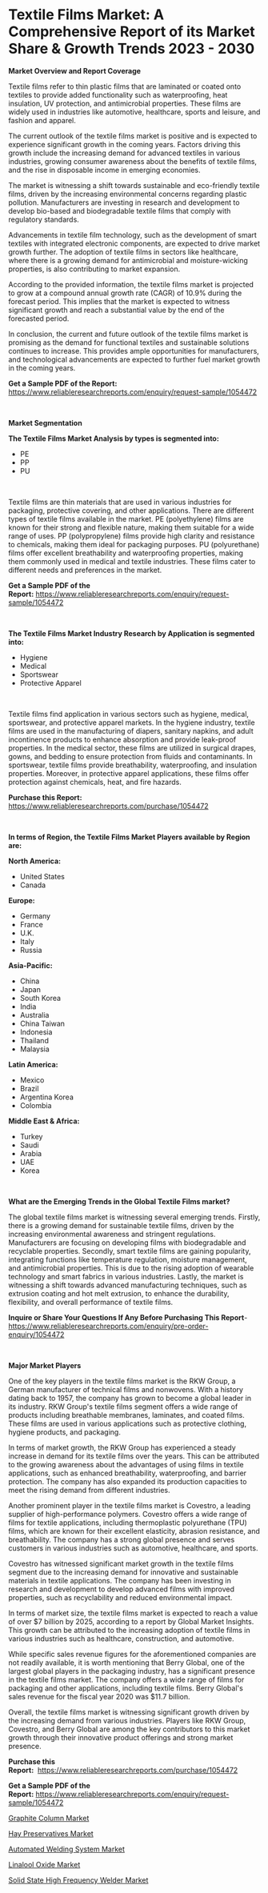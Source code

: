 <p><h1>Textile Films Market: A Comprehensive Report of its Market Share & Growth Trends 2023 - 2030</h1></p><p><strong>Market Overview and Report Coverage</strong></p>
<p><p>Textile films refer to thin plastic films that are laminated or coated onto textiles to provide added functionality such as waterproofing, heat insulation, UV protection, and antimicrobial properties. These films are widely used in industries like automotive, healthcare, sports and leisure, and fashion and apparel.</p><p>The current outlook of the textile films market is positive and is expected to experience significant growth in the coming years. Factors driving this growth include the increasing demand for advanced textiles in various industries, growing consumer awareness about the benefits of textile films, and the rise in disposable income in emerging economies.</p><p>The market is witnessing a shift towards sustainable and eco-friendly textile films, driven by the increasing environmental concerns regarding plastic pollution. Manufacturers are investing in research and development to develop bio-based and biodegradable textile films that comply with regulatory standards.</p><p>Advancements in textile film technology, such as the development of smart textiles with integrated electronic components, are expected to drive market growth further. The adoption of textile films in sectors like healthcare, where there is a growing demand for antimicrobial and moisture-wicking properties, is also contributing to market expansion.</p><p>According to the provided information, the textile films market is projected to grow at a compound annual growth rate (CAGR) of 10.9% during the forecast period. This implies that the market is expected to witness significant growth and reach a substantial value by the end of the forecasted period.</p><p>In conclusion, the current and future outlook of the textile films market is promising as the demand for functional textiles and sustainable solutions continues to increase. This provides ample opportunities for manufacturers, and technological advancements are expected to further fuel market growth in the coming years.</p></p>
<p><strong>Get a Sample PDF of the Report:</strong> <a href="https://www.reliableresearchreports.com/enquiry/request-sample/1054472">https://www.reliableresearchreports.com/enquiry/request-sample/1054472</a></p>
<p>&nbsp;</p>
<p><strong>Market Segmentation</strong></p>
<p><strong>The Textile Films Market Analysis by types is segmented into:</strong></p>
<p><ul><li>PE</li><li>PP</li><li>PU</li></ul></p>
<p>&nbsp;</p>
<p><p>Textile films are thin materials that are used in various industries for packaging, protective covering, and other applications. There are different types of textile films available in the market. PE (polyethylene) films are known for their strong and flexible nature, making them suitable for a wide range of uses. PP (polypropylene) films provide high clarity and resistance to chemicals, making them ideal for packaging purposes. PU (polyurethane) films offer excellent breathability and waterproofing properties, making them commonly used in medical and textile industries. These films cater to different needs and preferences in the market.</p></p>
<p><strong>Get a Sample PDF of the Report:</strong>&nbsp;<a href="https://www.reliableresearchreports.com/enquiry/request-sample/1054472">https://www.reliableresearchreports.com/enquiry/request-sample/1054472</a></p>
<p>&nbsp;</p>
<p><strong>The Textile Films Market Industry Research by Application is segmented into:</strong></p>
<p><ul><li>Hygiene</li><li>Medical</li><li>Sportswear</li><li>Protective Apparel</li></ul></p>
<p>&nbsp;</p>
<p><p>Textile films find application in various sectors such as hygiene, medical, sportswear, and protective apparel markets. In the hygiene industry, textile films are used in the manufacturing of diapers, sanitary napkins, and adult incontinence products to enhance absorption and provide leak-proof properties. In the medical sector, these films are utilized in surgical drapes, gowns, and bedding to ensure protection from fluids and contaminants. In sportswear, textile films provide breathability, waterproofing, and insulation properties. Moreover, in protective apparel applications, these films offer protection against chemicals, heat, and fire hazards.</p></p>
<p><strong>Purchase this Report:</strong>&nbsp; <a href="https://www.reliableresearchreports.com/purchase/1054472">https://www.reliableresearchreports.com/purchase/1054472</a></p>
<p>&nbsp;</p>
<p><strong>In terms of Region, the Textile Films Market Players available by Region are:</strong></p>
<p>
    <p> <strong> North America: </strong>
        <ul>
            <li>United States</li>
            <li>Canada</li>
        </ul>
        </p> 
    <p> <strong> Europe: </strong>
        <ul>
            <li>Germany</li>
            <li>France</li>
            <li>U.K.</li>
            <li>Italy</li>
            <li>Russia</li>
        </ul>
        </p> 
    <p> <strong> Asia-Pacific: </strong>
        <ul>
            <li>China</li>
            <li>Japan</li>
            <li>South Korea</li>
            <li>India</li>
            <li>Australia</li>
            <li>China Taiwan</li>
            <li>Indonesia</li>
            <li>Thailand</li>
            <li>Malaysia</li>
        </ul>
        </p> 
    <p> <strong> Latin America: </strong>
        <ul>
            <li>Mexico</li>
            <li>Brazil</li>
            <li>Argentina Korea</li>
            <li>Colombia</li>
        </ul>
        </p> 
    <p> <strong> Middle East & Africa: </strong>
        <ul>
            <li>Turkey</li>
            <li>Saudi</li>
            <li>Arabia</li>
            <li>UAE</li>
            <li>Korea</li>
        </ul>
    </p>
    </p>
<p>&nbsp;</p>
<p><strong>What are the Emerging Trends in the Global Textile Films market?</strong></p>
<p><p>The global textile films market is witnessing several emerging trends. Firstly, there is a growing demand for sustainable textile films, driven by the increasing environmental awareness and stringent regulations. Manufacturers are focusing on developing films with biodegradable and recyclable properties. Secondly, smart textile films are gaining popularity, integrating functions like temperature regulation, moisture management, and antimicrobial properties. This is due to the rising adoption of wearable technology and smart fabrics in various industries. Lastly, the market is witnessing a shift towards advanced manufacturing techniques, such as extrusion coating and hot melt extrusion, to enhance the durability, flexibility, and overall performance of textile films.</p></p>
<p><strong>Inquire or Share Your Questions If Any Before Purchasing This Report</strong>- <a href="https://www.reliableresearchreports.com/enquiry/pre-order-enquiry/1054472">https://www.reliableresearchreports.com/enquiry/pre-order-enquiry/1054472</a></p>
<p>&nbsp;</p>
<p><strong>Major Market Players</strong></p>
<p><p>One of the key players in the textile films market is the RKW Group, a German manufacturer of technical films and nonwovens. With a history dating back to 1957, the company has grown to become a global leader in its industry. RKW Group's textile films segment offers a wide range of products including breathable membranes, laminates, and coated films. These films are used in various applications such as protective clothing, hygiene products, and packaging.</p><p>In terms of market growth, the RKW Group has experienced a steady increase in demand for its textile films over the years. This can be attributed to the growing awareness about the advantages of using films in textile applications, such as enhanced breathability, waterproofing, and barrier protection. The company has also expanded its production capacities to meet the rising demand from different industries.</p><p>Another prominent player in the textile films market is Covestro, a leading supplier of high-performance polymers. Covestro offers a wide range of films for textile applications, including thermoplastic polyurethane (TPU) films, which are known for their excellent elasticity, abrasion resistance, and breathability. The company has a strong global presence and serves customers in various industries such as automotive, healthcare, and sports.</p><p>Covestro has witnessed significant market growth in the textile films segment due to the increasing demand for innovative and sustainable materials in textile applications. The company has been investing in research and development to develop advanced films with improved properties, such as recyclability and reduced environmental impact.</p><p>In terms of market size, the textile films market is expected to reach a value of over $7 billion by 2025, according to a report by Global Market Insights. This growth can be attributed to the increasing adoption of textile films in various industries such as healthcare, construction, and automotive.</p><p>While specific sales revenue figures for the aforementioned companies are not readily available, it is worth mentioning that Berry Global, one of the largest global players in the packaging industry, has a significant presence in the textile films market. The company offers a wide range of films for packaging and other applications, including textile films. Berry Global's sales revenue for the fiscal year 2020 was $11.7 billion.</p><p>Overall, the textile films market is witnessing significant growth driven by the increasing demand from various industries. Players like RKW Group, Covestro, and Berry Global are among the key contributors to this market growth through their innovative product offerings and strong market presence.</p></p>
<p><strong>Purchase this Report:</strong>&nbsp;&nbsp;<a href="https://www.reliableresearchreports.com/purchase/1054472">https://www.reliableresearchreports.com/purchase/1054472</a></p>
<p></p>
<p><strong>Get a Sample PDF of the Report:</strong>&nbsp;<a href="https://www.reliableresearchreports.com/enquiry/request-sample/1054472">https://www.reliableresearchreports.com/enquiry/request-sample/1054472</a></p>
<p><p><a href="https://medium.com/@snehareportprime/graphite-column-market-insights-into-market-cagr-market-trends-and-growth-strategies-2313e4fff90d">Graphite Column Market</a></p><p><a href="https://github.com/ChiragRP21/Market-Research-Report-List-1/blob/main/hay-preservatives-market.md">Hay Preservatives Market</a></p><p><a href="https://medium.com/@rahulv.reportprime/analyzing-automated-welding-system-market-global-industry-perspective-and-forecast-2023-to-2030-eee4711e8e55">Automated Welding System Market</a></p><p><a href="https://github.com/ChiragRp1/Market-Research-Report-List-1/blob/main/linalool-oxide-market.md">Linalool Oxide Market</a></p><p><a href="https://medium.com/@mayankdeswal9588dm/solid-state-high-frequency-welder-market-exploring-market-share-market-trends-and-future-growth-396dbe90000b">Solid State High Frequency Welder Market</a></p></p>